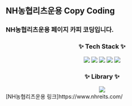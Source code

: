 ## NH농협리츠운용 Copy Coding
### NH농협리츠운용 페이지 카피 코딩입니다.

<h3 align="center">✨ Tech Stack ✨</h3>
<div align="center">
  <img src="https://img.shields.io/badge/HTML-E34F26?style=for-the-badge&logo=HTML5&logoColor=white"/>
  <img src="https://img.shields.io/badge/CSS-1572B6?style=for-the-badge&logo=CSS3&logoColor=white"/>
  <img src="https://img.shields.io/badge/JavaScript-F7DF1E?style=for-the-badge&logo=javascript&logoColor=white"/>
  <img src="https://img.shields.io/badge/JQuery-0769AD?style=for-the-badge&logo=jquery&logoColor=white"/>
  <img src="https://img.shields.io/badge/VSCode-2C2C32.svg?style=for-the-badge&logo=visual-studio-code&logoColor=22ABF3" />
</div>
<h3 align="center">✨ Library ✨</h3>
<div align="center">
  <img src="https://img.shields.io/badge/swiper-6332F6?style=for-the-badge&logo=swiper&logoColor=white"/>
</div>
[NH농협리츠운용 링크]https://www.nhreits.com/
